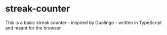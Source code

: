 # streak-counter
This is a basic streak counter - inspired by Duolingo - written in TypeScript and meant for the browser 
